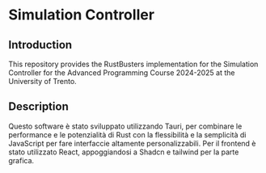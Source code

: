 # Simulation Controller

## Introduction
This repository provides the RustBusters implementation for the Simulation Controller for the Advanced Programming Course 2024-2025 at the University of Trento.

## Description
Questo software è stato sviluppato utilizzando Tauri, per combinare le performance e le potenzialità di Rust con la flessibilità e la semplicità di JavaScript per fare interfaccie altamente personalizzabili. Per il frontend è stato utilizzato React, appoggiandosi a Shadcn e tailwind per la parte grafica. 


